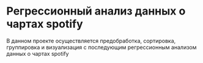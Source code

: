 # Регрессионный анализ данных о чартах spotify
В данном проекте осуществляется предобработка, сортировка, группировка и визуализация с последующим регрессионным анализом данных о чартах spotify 
